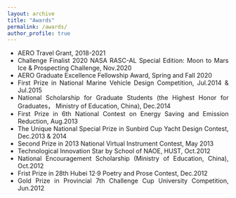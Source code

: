 ```yaml
---
layout: archive
title: "Awards"
permalink: /awards/
author_profile: true
---
```


<div style="text-align: justify;" markdown="1">


* AERO Travel Grant, 2018-2021
* Challenge Finalist 2020 NASA RASC-AL Special Edition: Moon to Mars Ice & Prospecting Challenge, Nov.2020
* AERO Graduate Excellence Fellowship Award, Spring and Fall 2020
* First Prize in National Marine Vehicle Design Competition, Jul.2014 & Jul.2015
* National Scholarship for Graduate Students (the Highest Honor for Graduates， Ministry of Education, China), Dec.2014
* First Prize in 6th National Contest on Energy Saving and Emission Reduction, Aug.2013
* The Unique National Special Prize in Sunbird Cup Yacht Design Contest, Dec.2013 & 2014
* Second Prize in 2013 National Virtual Instrument Contest, May 2013
* Technological Innovation Star by School of NAOE, HUST, Oct.2012
* National Encouragement Scholarship (Ministry of Education, China), Oct.2012
* Frist Prize in 28th Hubei 12·9 Poetry and Prose Contest, Dec.2012
* Gold Prize in Provincial 7th Challenge Cup University Competition, Jun.2012

</div>